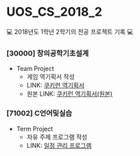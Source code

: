# UOS_CS_2018_2
💻 2018년도 1학년 2학기의 전공 프로젝트 기록 💻

### [30000] 창의공학기초설계
- Team Project 
  - 게임 역기획서 작성
  - LINK: [쿠키런 역기획서](https://github.com/seungri0826/2018_1_2_CED)
  - 원본 LINK: [쿠키런 역기획서(원본)](https://github.com/moomin-04/YOLO-2018920056)

### [71002] C언어및실습 
- Term Project
  - 자유 주제 프로그램 작성
  - LINK: [일정 관리 프로그램](https://github.com/seungri0826/UOS_CS_2018_2/tree/main/C_Programming_Language)
